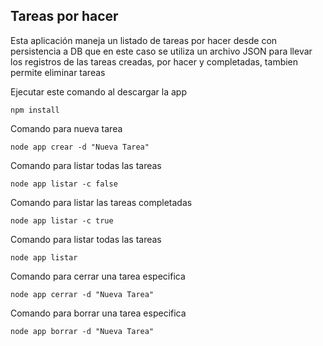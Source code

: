 


## Tareas por hacer


Esta aplicación maneja un listado de tareas por hacer desde con persistencia a DB que en este caso se utiliza un archivo JSON para llevar los registros de las tareas creadas, por hacer y completadas, tambien permite eliminar tareas

Ejecutar este comando al descargar la app

```
npm install
```

Comando para nueva tarea

```
node app crear -d "Nueva Tarea" 
```

Comando para listar todas las tareas

```
node app listar -c false
```

Comando para listar las tareas completadas

```
node app listar -c true
```

Comando para listar todas las tareas

```
node app listar
```

Comando para cerrar una tarea especifica

```
node app cerrar -d "Nueva Tarea"
```

Comando para borrar una tarea especifica

```
node app borrar -d "Nueva Tarea" 
```